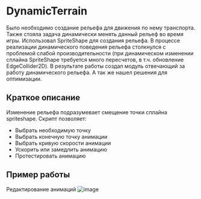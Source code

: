 # DynamicTerrain

Было необходимо создание рельефа для движения по нему транспорта. Также стояла задача динамически менять данный рельеф во время игры. Использовал SpriteShape для создания рельефа. В процессе реализации динамического поведения рельефа столкнулся с проблемой слабой производительности (при динамическом изменении сплайна SpriteShape требуется много пересчетов, в т.ч. обновление EdgeCollider2D). В результате работы создал модуль отвечающий за работу динамического рельефа. А так же нашел решения для оптимизации.

## Краткое описание

Изменение рельефа подразумевает смещение точки сплайна spriteshape. Скрипт позволяет:
* Выбрать необходимую точку
* Выбрать конечную точку анимации
* Выбрать кривую скорости анимации
* Ускорить или замедлить анимацию
* Протестировать анимацию


## Пример работы

Редактирование анимаций ![image](https://user-images.githubusercontent.com/51932532/137226620-10b4d895-23d8-4093-9240-12158cab896e.png)


